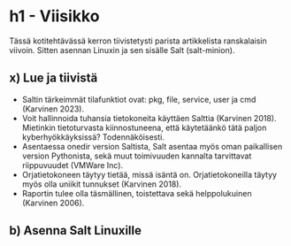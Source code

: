 # h1 - Viisikko

Tässä kotitehtävässä kerron tiivistetysti parista artikkelista ranskalaisin viivoin. Sitten asennan Linuxin ja sen sisälle Salt (salt-minion).

  ## x) Lue ja tiivistä

  - Saltin tärkeimmät tilafunktiot ovat: pkg, file, service, user ja cmd (Karvinen 2023).
  - Voit hallinnoida tuhansia tietokoneita käyttäen Salttia (Karvinen 2018). Mietinkin tietoturvasta kiinnostuneena, että käytetäänkö tätä paljon kyberhyökkäyksissä? Todennäköisesti.
  - Asentaessa onedir version Saltista, Salt asentaa myös oman paikallisen version Pythonista, sekä muut toimivuuden kannalta tarvittavat riippuvuudet (VMWare Inc).
  - Orjatietokoneen täytyy tietää, missä isäntä on. Orjatietokoneilla täytyy myös olla uniikit tunnukset (Karvinen 2018).
  - Raportin tulee olla täsmällinen, toistettava sekä helppolukuinen (Karvinen 2006).

  ## b) Asenna Salt Linuxille
  
  
  
